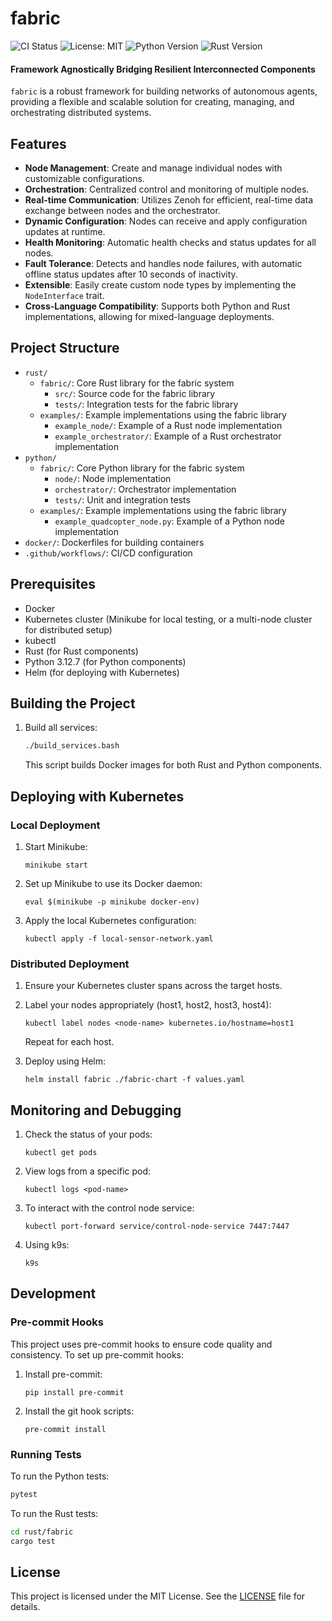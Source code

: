# fabric

![CI Status](https://github.com/varunkamath/fabric/workflows/CI%20%2F%20CD/badge.svg)
![License: MIT](https://img.shields.io/badge/License-MIT-yellow.svg)
![Python Version](https://img.shields.io/badge/python-3.12.7-blue.svg)
![Rust Version](https://img.shields.io/badge/rust-1.81.0-orange.svg)

#### Framework Agnostically Bridging Resilient Interconnected Components

`fabric` is a robust framework for building networks of autonomous agents, providing a flexible and scalable solution for creating, managing, and orchestrating distributed systems.

## Features

- **Node Management**: Create and manage individual nodes with customizable configurations.
- **Orchestration**: Centralized control and monitoring of multiple nodes.
- **Real-time Communication**: Utilizes Zenoh for efficient, real-time data exchange between nodes and the orchestrator.
- **Dynamic Configuration**: Nodes can receive and apply configuration updates at runtime.
- **Health Monitoring**: Automatic health checks and status updates for all nodes.
- **Fault Tolerance**: Detects and handles node failures, with automatic offline status updates after 10 seconds of inactivity.
- **Extensible**: Easily create custom node types by implementing the `NodeInterface` trait.
- **Cross-Language Compatibility**: Supports both Python and Rust implementations, allowing for mixed-language deployments.

## Project Structure

- `rust/`
  - `fabric/`: Core Rust library for the fabric system
    - `src/`: Source code for the fabric library
    - `tests/`: Integration tests for the fabric library
  - `examples/`: Example implementations using the fabric library
    - `example_node/`: Example of a Rust node implementation
    - `example_orchestrator/`: Example of a Rust orchestrator implementation
- `python/`
  - `fabric/`: Core Python library for the fabric system
    - `node/`: Node implementation
    - `orchestrator/`: Orchestrator implementation
    - `tests/`: Unit and integration tests
  - `examples/`: Example implementations using the fabric library
    - `example_quadcopter_node.py`: Example of a Python node implementation
- `docker/`: Dockerfiles for building containers
- `.github/workflows/`: CI/CD configuration

## Prerequisites

- Docker
- Kubernetes cluster (Minikube for local testing, or a multi-node cluster for distributed setup)
- kubectl
- Rust (for Rust components)
- Python 3.12.7 (for Python components)
- Helm (for deploying with Kubernetes)

## Building the Project

1. Build all services:

   ```bash
   ./build_services.bash
   ```

   This script builds Docker images for both Rust and Python components.

## Deploying with Kubernetes

### Local Deployment

1. Start Minikube:

   ```
   minikube start
   ```

2. Set up Minikube to use its Docker daemon:

   ```
   eval $(minikube -p minikube docker-env)
   ```

3. Apply the local Kubernetes configuration:

   ```
   kubectl apply -f local-sensor-network.yaml
   ```

### Distributed Deployment

1. Ensure your Kubernetes cluster spans across the target hosts.

2. Label your nodes appropriately (host1, host2, host3, host4):

   ```
   kubectl label nodes <node-name> kubernetes.io/hostname=host1
   ```

   Repeat for each host.

3. Deploy using Helm:

   ```
   helm install fabric ./fabric-chart -f values.yaml
   ```

## Monitoring and Debugging

1. Check the status of your pods:

   ```
   kubectl get pods
   ```

2. View logs from a specific pod:

   ```
   kubectl logs <pod-name>
   ```

3. To interact with the control node service:

   ```
   kubectl port-forward service/control-node-service 7447:7447
   ```

4. Using k9s:

   ```
   k9s
   ```

## Development

### Pre-commit Hooks

This project uses pre-commit hooks to ensure code quality and consistency. To set up pre-commit hooks:

1. Install pre-commit:

   ```
   pip install pre-commit
   ```

2. Install the git hook scripts:

   ```
   pre-commit install
   ```

### Running Tests

To run the Python tests:

```bash
pytest
```

To run the Rust tests:

```bash
cd rust/fabric
cargo test
```

## License

This project is licensed under the MIT License. See the [LICENSE](LICENSE) file for details.
